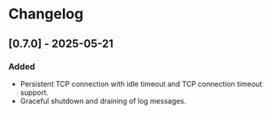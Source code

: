 # Changelog

## [0.7.0] - 2025-05-21

### Added
- Persistent TCP connection with idle timeout and TCP connection timeout support.
- Graceful shutdown and draining of log messages.
